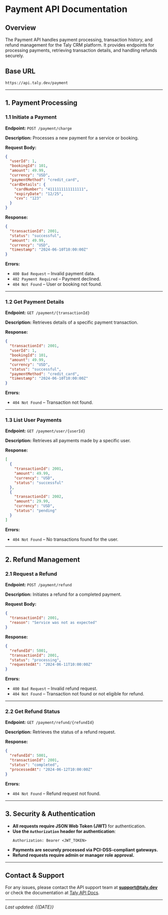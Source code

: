 # Payment API Documentation

## Overview

The Payment API handles payment processing, transaction history, and refund management for the Taly CRM platform. It provides endpoints for processing payments, retrieving transaction details, and handling refunds securely.

## Base URL

```
https://api.taly.dev/payment
```

---

## **1. Payment Processing**

### **1.1 Initiate a Payment**

**Endpoint:** `POST /payment/charge`

**Description:** Processes a new payment for a service or booking.

**Request Body:**

```json
{
  "userId": 1,
  "bookingId": 101,
  "amount": 49.99,
  "currency": "USD",
  "paymentMethod": "credit_card",
  "cardDetails": {
    "cardNumber": "4111111111111111",
    "expiryDate": "12/25",
    "cvv": "123"
  }
}
```

**Response:**

```json
{
  "transactionId": 2001,
  "status": "successful",
  "amount": 49.99,
  "currency": "USD",
  "timestamp": "2024-06-10T10:00:00Z"
}
```

**Errors:**

- `400 Bad Request` – Invalid payment data.
- `402 Payment Required` – Payment declined.
- `404 Not Found` – User or booking not found.

---

### **1.2 Get Payment Details**

**Endpoint:** `GET /payment/{transactionId}`

**Description:** Retrieves details of a specific payment transaction.

**Response:**

```json
{
  "transactionId": 2001,
  "userId": 1,
  "bookingId": 101,
  "amount": 49.99,
  "currency": "USD",
  "status": "successful",
  "paymentMethod": "credit_card",
  "timestamp": "2024-06-10T10:00:00Z"
}
```

**Errors:**

- `404 Not Found` – Transaction not found.

---

### **1.3 List User Payments**

**Endpoint:** `GET /payment/user/{userId}`

**Description:** Retrieves all payments made by a specific user.

**Response:**

```json
[
  {
    "transactionId": 2001,
    "amount": 49.99,
    "currency": "USD",
    "status": "successful"
  },
  {
    "transactionId": 2002,
    "amount": 29.99,
    "currency": "USD",
    "status": "pending"
  }
]
```

**Errors:**

- `404 Not Found` – No transactions found for the user.

---

## **2. Refund Management**

### **2.1 Request a Refund**

**Endpoint:** `POST /payment/refund`

**Description:** Initiates a refund for a completed payment.

**Request Body:**

```json
{
  "transactionId": 2001,
  "reason": "Service was not as expected"
}
```

**Response:**

```json
{
  "refundId": 5001,
  "transactionId": 2001,
  "status": "processing",
  "requestedAt": "2024-06-11T10:00:00Z"
}
```

**Errors:**

- `400 Bad Request` – Invalid refund request.
- `404 Not Found` – Transaction not found or not eligible for refund.

---

### **2.2 Get Refund Status**

**Endpoint:** `GET /payment/refund/{refundId}`

**Description:** Retrieves the status of a refund request.

**Response:**

```json
{
  "refundId": 5001,
  "transactionId": 2001,
  "status": "completed",
  "processedAt": "2024-06-12T10:00:00Z"
}
```

**Errors:**

- `404 Not Found` – Refund request not found.

---

## **3. Security & Authentication**

- **All requests require JSON Web Token (JWT)** for authentication.
- **Use the `Authorization` header for authentication**:
  ```
  Authorization: Bearer <JWT_TOKEN>
  ```
- **Payments are securely processed via PCI-DSS-compliant gateways.**
- **Refund requests require admin or manager role approval.**

---

## **Contact & Support**

For any issues, please contact the API support team at **support@taly.dev** or check the documentation at [Taly API Docs](https://api.taly.dev/docs).

---

_Last updated: {{DATE}}_
